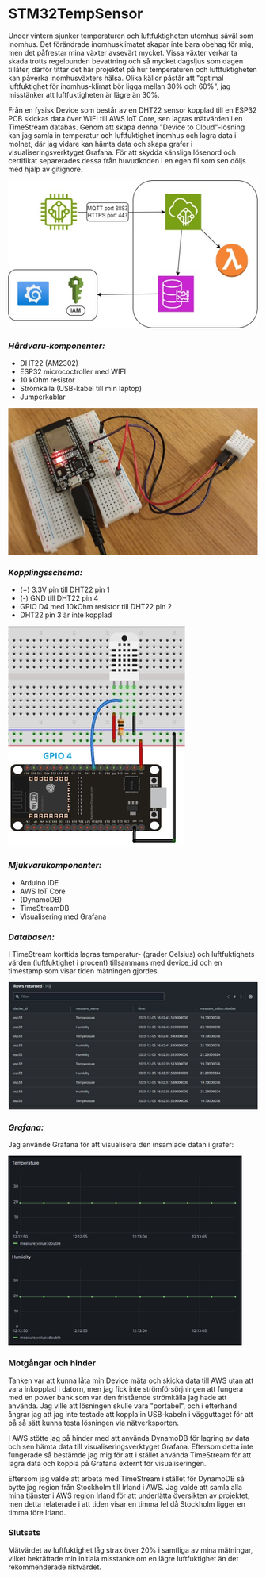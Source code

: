# STM32TempSensor

Under vintern sjunker temperaturen och luftfuktigheten utomhus såväl som inomhus. Det förändrade inomhusklimatet skapar inte bara obehag för mig, men det påfrestar mina växter avsevärt mycket. Vissa växter verkar ta skada trotts regelbunden bevattning och så mycket dagsljus som dagen tillåter, därför tittar det här projektet på hur temperaturen och luftfuktigheten kan påverka inomhusväxters hälsa.
Olika källor påstår att "optimal luftfuktighet för inomhus-klimat bör ligga mellan 30% och 60%", jag misstänker att luftfuktigheten är lägre än 30%.

Från en fysisk Device som består av en DHT22 sensor kopplad till en ESP32 PCB skickas data över WIFI till AWS IoT Core, sen lagras mätvärden i en TimeStream databas. Genom att skapa denna "Device to Cloud"-lösning kan jag samla in temperatur och luftfuktighet inomhus och lagra data i molnet, där jag vidare kan hämta data och skapa grafer i visualiseringsverktyget Grafana. För att skydda känsliga lösenord och certifikat separerades dessa från huvudkoden i en egen fil som sen döljs med hjälp av gitignore.

![Alt text](image-4.png)


### _Hårdvaru-komponenter:_

- DHT22 (AM2302)
- ESP32 micrococtroller med WIFI
- 10 kOhm resistor
- Strömkälla (USB-kabel till min laptop)
- Jumperkablar

![Alt text](image-3.png)


### _Kopplingsschema:_

- (+) 3.3V pin till DHT22 pin 1
- (-) GND till DHT22 pin 4
- GPIO D4 med 10kOhm resistor till DHT22 pin 2
- DHT22 pin 3 är inte kopplad

![Alt text](image-2.png)


### _Mjukvarukomponenter:_
- Arduino IDE
- AWS IoT Core
- (DynamoDB)
- TimeStreamDB
- Visualisering med Grafana 


### _Databasen:_

I TimeStream korttids lagras temperatur- (grader Celsius) och luftfuktighets värden (luftfuktighet i procent) tillsammans med device_id och en timestamp som visar tiden mätningen gjordes.

![Alt text](image-7.png)


### _Grafana:_

Jag använde Grafana för att visualisera den insamlade datan i grafer:

![Alt text](image-6.png)


### Motgångar och hinder

Tanken var att kunna låta min Device mäta och skicka data till AWS utan att vara inkopplad i datorn, men jag fick inte strömförsörjningen att fungera med en power bank som var den fristående strömkälla jag hade att använda. Jag ville att lösningen skulle vara "portabel", och i efterhand ångrar jag att jag inte testade att koppla in USB-kabeln i vägguttaget för att på så sätt kunna testa lösningen via nätverksporten.

I AWS stötte jag på hinder med att använda DynamoDB för lagring av data och sen hämta data till visualiseringsverktyget Grafana. Eftersom detta inte fungerade så bestämde jag mig för att i stället använda TimeStream för att lagra data och koppla på Grafana externt för visualiseringen.

Eftersom jag valde att arbeta med TimeStream i stället för DynamoDB så bytte jag region från Stockholm till Irland i AWS. Jag valde att samla alla mina tjänster i AWS region Irland för att underlätta översikten av projektet, men detta relaterade i att tiden visar en timma fel då Stockholm ligger en timma före Irland.


### Slutsats

Mätvärdet av luftfuktighet låg strax över 20% i samtliga av mina mätningar, vilket bekräftade min initiala misstanke om en lägre luftfuktighet än det rekommenderade riktvärdet.